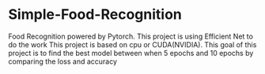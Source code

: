 # Simple-Food-Recognition
Food Recognition powered by Pytorch.
This project is using Efficient Net to do the work
This project is based on cpu or CUDA(NVIDIA).
This goal of this project is to find the best model between when 5 epochs and 10 epochs by comparing the loss and accuracy